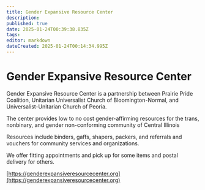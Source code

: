 ```yaml
---
title: Gender Expansive Resource Center
description: 
published: true
date: 2025-01-24T00:39:38.835Z
tags: 
editor: markdown
dateCreated: 2025-01-24T00:14:34.995Z
---
```


# Gender Expansive Resource Center
Gender Expansive Resource Center is a partnership between Prairie Pride Coalition, Unitarian Universalist Church of Bloomington-Normal, and Universalist-Unitarian Church of Peoria.

The center provides low to no cost gender-affirming resources for the trans, nonbinary, and gender non-conforming community of Central Illinois

Resources include binders, gaffs, shapers, packers, and referrals and vouchers for community services and organizations.

We offer fitting appointments and pick up for some items and postal delivery for others.

[https://genderexpansiveresourcecenter.org](https://genderexpansiveresourcecenter.org)